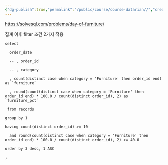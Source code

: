 ```yaml
---
{"dg-publish":true,"permalink":"/public/course/course-datarian//","created":"2025-08-29T15:30:57.310+09:00","updated":"2025-08-29T16:08:46.721+09:00"}
---
```



https://solvesql.com/problems/day-of-furniture/

집계 이후 filter 조건 2가지 적용


```mysql
select

  order_date

  -- , order_id

  -- , category

  , count(distinct case when category = 'Furniture' then order_id end) as `furniture`

  , round(count(distinct case when category = 'Furniture' then order_id end) * 100.0 / count(distinct order_id), 2) as `furniture_pct`

 from records

group by 1

having count(distinct order_id) >= 10

  and round(count(distinct case when category = 'Furniture' then order_id end) * 100.0 / count(distinct order_id), 2) >= 40.0

order by 3 desc, 1 ASC

;
```